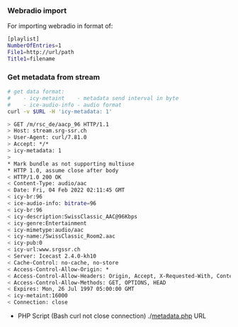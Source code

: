### Webradio import
For importing webradio in format of:
```sh
[playlist]
NumberOfEntries=1
File1=http://url/path
Title1=filename
```

### Get metadata from stream
```sh
# get data format: 
#    - icy-metaint    - metadata send interval in byte
#    - ice-audio-info - audio format
curl -v $URL -H 'icy-metadata: 1'

> GET /m/rsc_de/aacp_96 HTTP/1.1
> Host: stream.srg-ssr.ch
> User-Agent: curl/7.81.0
> Accept: */*
> icy-metadata: 1
>
* Mark bundle as not supporting multiuse
* HTTP 1.0, assume close after body
< HTTP/1.0 200 OK
< Content-Type: audio/aac
< Date: Fri, 04 Feb 2022 02:11:45 GMT
< icy-br:96
< ice-audio-info: bitrate=96
< icy-br:96
< icy-description:SwissClassic_AAC@96Kbps
< icy-genre:Entertainment
< icy-mimetype:audio/aac
< icy-name:/SwissClassic_Room2.aac
< icy-pub:0
< icy-url:www.srgssr.ch
< Server: Icecast 2.4.0-kh10
< Cache-Control: no-cache, no-store
< Access-Control-Allow-Origin: *
< Access-Control-Allow-Headers: Origin, Accept, X-Requested-With, Content-Type
< Access-Control-Allow-Methods: GET, OPTIONS, HEAD
< Expires: Mon, 26 Jul 1997 05:00:00 GMT
< icy-metaint:16000
< Connection: close
```

- PHP Script (Bash curl not close connection)
./[metadata.php](https://github.com/rern/rAudio-addons/blob/main/webradio/metadata.php) URL
